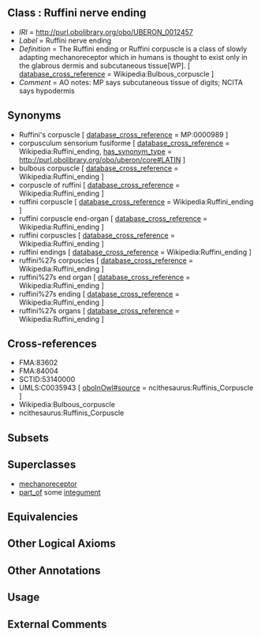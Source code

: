 
## Class : Ruffini nerve ending

 * *IRI* = http://purl.obolibrary.org/obo/UBERON_0012457
 * *Label* = Ruffini nerve ending
 * *Definition* = The Ruffini ending or Ruffini corpuscle is a class of slowly adapting mechanoreceptor which in humans is thought to exist only in the glabrous dermis and subcutaneous tissue[WP]. [ [database_cross_reference](../../ef/oboInOwl#hasDbXref.md) = Wikipedia:Bulbous_corpuscle ]
 * *Comment* = AO notes: MP says subcutaneous tissue of digits; NCITA says hypodermis

## Synonyms

 * Ruffini's corpuscle [ [database_cross_reference](../../ef/oboInOwl#hasDbXref.md) = MP:0000989 ]
 * corpusculum sensorium fusiforme [ [database_cross_reference](../../ef/oboInOwl#hasDbXref.md) = Wikipedia:Ruffini_ending, [has_synonym_type](../../pe/oboInOwl#hasSynonymType.md) = http://purl.obolibrary.org/obo/uberon/core#LATIN ]
 * bulbous corpuscle [ [database_cross_reference](../../ef/oboInOwl#hasDbXref.md) = Wikipedia:Ruffini_ending ]
 * corpuscle of ruffini [ [database_cross_reference](../../ef/oboInOwl#hasDbXref.md) = Wikipedia:Ruffini_ending ]
 * ruffini corpuscle [ [database_cross_reference](../../ef/oboInOwl#hasDbXref.md) = Wikipedia:Ruffini_ending ]
 * ruffini corpuscle end-organ [ [database_cross_reference](../../ef/oboInOwl#hasDbXref.md) = Wikipedia:Ruffini_ending ]
 * ruffini corpuscles [ [database_cross_reference](../../ef/oboInOwl#hasDbXref.md) = Wikipedia:Ruffini_ending ]
 * ruffini endings [ [database_cross_reference](../../ef/oboInOwl#hasDbXref.md) = Wikipedia:Ruffini_ending ]
 * ruffini%27s corpuscles [ [database_cross_reference](../../ef/oboInOwl#hasDbXref.md) = Wikipedia:Ruffini_ending ]
 * ruffini%27s end organ [ [database_cross_reference](../../ef/oboInOwl#hasDbXref.md) = Wikipedia:Ruffini_ending ]
 * ruffini%27s ending [ [database_cross_reference](../../ef/oboInOwl#hasDbXref.md) = Wikipedia:Ruffini_ending ]
 * ruffini%27s organs [ [database_cross_reference](../../ef/oboInOwl#hasDbXref.md) = Wikipedia:Ruffini_ending ]

## Cross-references

 * FMA:83602
 * FMA:84004
 * SCTID:53140000
 * UMLS:C0035943 [ [oboInOwl#source](../../ce/oboInOwl#source.md) = ncithesaurus:Ruffinis_Corpuscle ]
 * Wikipedia:Bulbous_corpuscle
 * ncithesaurus:Ruffinis_Corpuscle

## Subsets


## Superclasses

 * [mechanoreceptor](../../UBERON/49/UBERON_0012449.md)
 * [part_of](../../BFO/50/BFO_0000050.md) some [integument](../../UBERON/99/UBERON_0002199.md)

## Equivalencies


## Other Logical Axioms


## Other Annotations


## Usage


## External Comments

